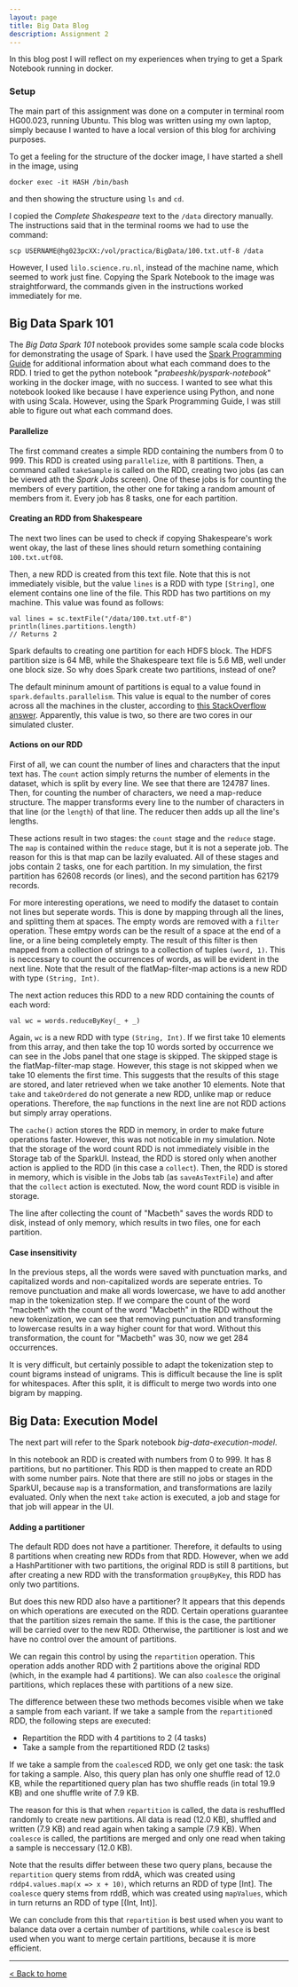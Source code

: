 ```yaml
---
layout: page
title: Big Data Blog
description: Assignment 2
---
```


In this blog post I will reflect on my experiences when trying to get a Spark Notebook running in docker.

### Setup

The main part of this assignment was done on a computer in terminal room HG00.023, running Ubuntu. This blog was written using my own laptop, simply because I wanted to have a local version of this blog for archiving purposes. 

To get a feeling for the structure of the docker image, I have started a shell in the image, using

`docker exec -it HASH /bin/bash`

and then showing the structure using `ls` and `cd`.

I copied the *Complete Shakespeare* text to the `/data` directory manually. The instructions said that in the terminal rooms we had to use the command:

`scp USERNAME@hg023pcXX:/vol/practica/BigData/100.txt.utf-8 /data`

However, I used `lilo.science.ru.nl`, instead of the machine name, which seemed to work just fine. Copying the Spark Notebook to the image was straightforward, the commands given in the instructions worked immediately for me.

## Big Data Spark 101

The *Big Data Spark 101* notebook provides some sample scala code blocks for demonstrating the usage of Spark. I have used the [Spark Programming Guide](https://spark.apache.org/docs/latest/programming-guide.html) for additional information about what each command does to the RDD. I tried to get the python notebook "*prabeeshk/pyspark-notebook*" working in the docker image, with no success. I wanted to see what this notebook looked like because I have experience using Python, and none with using Scala. However, using the Spark Programming Guide, I was still able to figure out what each command does.

#### Parallelize

The first command creates a simple RDD containing the numbers from 0 to 999. This RDD is created using `parallelize`, with 8 partitions. Then, a command called `takeSample` is called on the RDD, creating two jobs (as can be viewed ath the *Spark Jobs* screen). One of these jobs is for counting the members of every partition, the other one for taking a random amount of members from it. Every job has 8 tasks, one for each partition. 

#### Creating an RDD from Shakespeare

The next two lines can be used to check if copying Shakespeare's work went okay, the last of these lines should return something containing `100.txt.utf08`.

Then, a new RDD is created from this text file. Note that this is not immediately visible, but the value `lines` is a RDD with type `[String]`, one element contains one line of the file. This RDD has two partitions on my machine. This value was found as follows: 

	val lines = sc.textFile("/data/100.txt.utf-8")
	println(lines.partitions.length)
	// Returns 2

Spark defaults to creating one partition for each HDFS block. The HDFS partition size is 64 MB, while the Shakespeare text file is 5.6 MB, well under one block size. So why does Spark create two partitions, instead of one?

The default mininum amount of partitions is equal to a value found in `spark.defaults.parallelism`. This value is equal to the number of cores across all the machines in the cluster, according to [this StackOverflow answer](http://stackoverflow.com/questions/26368362/how-does-partitioning-work-in-spark). Apparently, this value is two, so there are two cores in our simulated cluster.

#### Actions on our RDD

First of all, we can count the number of lines and characters that the input text has. The `count` action simply returns the number of elements in the dataset, which is split by every line. We see that there are 124787 lines. Then, for counting the number of characters, we need a map-reduce structure. The mapper transforms every line to the number of characters in that line (or the `length`) of that line. The reducer then adds up all the line's lengths.

These actions result in two stages: the `count` stage and the `reduce` stage. The `map` is contained within the `reduce` stage, but it is not a seperate job. The reason for this is that map can be lazily evaluated. All of these stages and jobs contain 2 tasks, one for each partition. In my simulation, the first partition has 62608 records (or lines), and the second partition has 62179 records.

For more interesting operations, we need to modify the dataset to contain not lines but seperate words. This is done by mapping through all the lines, and splitting them at spaces. The empty words are removed with a `filter` operation. These emtpy words can be the result of a space at the end of a line, or a line being completely empty. The result of this filter is then mapped from a collection of strings to a collection of tuples `(word, 1)`. This is neccessary to count the occurrences of words, as will be evident in the next line. Note that the result of the flatMap-filter-map actions is a new RDD with type `(String, Int)`.

The next action reduces this RDD to a new RDD containing the counts of each word:

	val wc = words.reduceByKey(_ + _)

Again, `wc` is a new RDD with type `(String, Int)`. If we first take 10 elements from this array, and then take the top 10 words sorted by occurrence we can see in the Jobs panel that one stage is skipped. The skipped stage is the flatMap-filter-map stage. However, this stage is not skipped when we take 10 elements the first time. This suggests that the results of this stage are stored, and later retrieved when we take another 10 elements. Note that `take` and `takeOrdered` do not generate a new RDD, unlike map or reduce operations. Therefore, the `map` functions in the next line are not RDD actions but simply array operations.

The `cache()` action stores the RDD in memory, in order to make future operations faster. However, this was not noticable in my simulation. Note that the storage of the word count RDD is not immediately visible in the Storage tab of the SparkUI. Instead, the RDD is stored only when another action is applied to the RDD (in this case a `collect`). Then, the RDD is stored in memory, which is visible in the Jobs tab (as `saveAsTextFile`) and after that the `collect` action is exectuted. Now, the word count RDD is visible in storage. 

The line after collecting the count of "Macbeth" saves the words RDD to disk, instead of only memory, which results in two files, one for each partition.

#### Case insensitivity

In the previous steps, all the words were saved with punctuation marks, and capitalized words and non-capitalized words are seperate entries. To remove punctuation and make all words lowercase, we have to add another map in the tokenization step. If we compare the count of the word "macbeth" with the count of the word "Macbeth" in the RDD without the new tokenization, we can see that removing punctuation and transforming to lowercase results in a way higher count for that word. Without this transformation, the count for "Macbeth" was 30, now we get 284 occurrences.

It is very difficult, but certainly possible to adapt the tokenization step to count bigrams instead of unigrams. This is difficult because the line is split for whitespaces. After this split, it is difficult to merge two words into one bigram by mapping.

## Big Data: Execution Model

The next part will refer to the Spark notebook *big-data-execution-model*.

In this notebook an RDD is created with numbers from 0 to 999. It has 8 partitions, but no partitioner. This RDD is then mapped to create an RDD with some number pairs. Note that there are still no jobs or stages in the SparkUI, because `map` is a transformation, and transformations are lazily evaluated. Only when the next `take` action is executed, a job and stage for that job will appear in the UI.

#### Adding a partitioner

The default RDD does not have a partitioner. Therefore, it defaults to using 8 partitions when creating new RDDs from that RDD. However, when we add a HashPartitioner with two partitions, the original RDD is still 8 partitions, but after creating a new RDD with the transformation `groupByKey`, this RDD has only two partitions.

But does this new RDD also have a partitioner? It appears that this depends on which operations are executed on the RDD. Certain operations guarantee that the partition sizes remain the same. If this is the case, the partitioner will be carried over to the new RDD. Otherwise, the partitioner is lost and we have no control over the amount of partitions.

We can regain this control by using the `repartition` operation. This operation adds another RDD with 2 partitions above the original RDD (which, in the example had 4 partitions). We can also `coalesce` the original partitions, which replaces these with partitions of a new size.

The difference between these two methods becomes visible when we take a sample from each variant. If we take a sample from the `repartition`ed RDD, the following steps are executed:

- Repartition the RDD with 4 partitions to 2 (4 tasks)
- Take a sample from the repartitioned RDD (2 tasks)

If we take a sample from the `coalesce`d RDD, we only get one task: the task for taking a sample. Also, this query plan has only one shuffle read of 12.0 KB, while the repartitioned query plan has two shuffle reads (in total 19.9 KB) and one shuffle write of 7.9 KB.

The reason for this is that when `repartition` is called, the data is reshuffled randomly to create new partitions. All data is read (12.0 KB), shuffled and written (7.9 KB) and read again when taking a sample (7.9 KB). When `coalesce` is called, the partitions are merged and only one read when taking a sample is neccessary (12.0 KB).

Note that the results differ between these two query plans, because the `repartition` query stems from rddA, which was created using `rddp4.values.map(x => x + 10)`, which returns an RDD of type [Int]. The `coalesce` query stems from rddB, which was created using `mapValues`, which in turn returns an RDD of type [(Int, Int)].

We can conclude from this that `repartition` is best used when you want to balance data over a certain number of partitions, while `coalesce` is best used when you want to merge certain partitions, because it is more efficient.

---

[< Back to home](index.html)